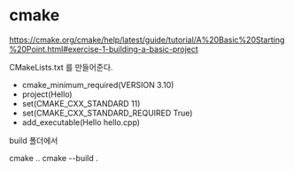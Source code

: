 # cmake 

https://cmake.org/cmake/help/latest/guide/tutorial/A%20Basic%20Starting%20Point.html#exercise-1-building-a-basic-project

 CMakeLists.txt 를 만들어준다. 

- cmake_minimum_required(VERSION 3.10)
- project(Hello)
- set(CMAKE_CXX_STANDARD 11)
- set(CMAKE_CXX_STANDARD_REQUIRED True)
- add_executable(Hello hello.cpp)


build 폴더에서

cmake .. 
cmake --build .
